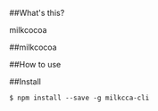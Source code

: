 ##What's this?

milkcocoa

##milkcocoa

##How to use

##Install

```
$ npm install --save -g milkcca-cli
```